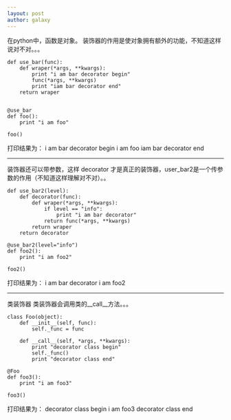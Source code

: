 ```yaml
---
layout: post
author: galaxy
---
```


在python中，函数是对象。
装饰器的作用是使对象拥有额外的功能，不知道这样说对不对。。。

```
def use_bar(func):
    def wraper(*args, **kwargs):
        print "i am bar decorator begin"
        func(*args, **kwargs)
        print "iam bar decorator end"
    return wraper


@use_bar
def foo():
    print "i am foo"

foo()
```

打印结果为：
i am bar decorator begin
i am foo
iam bar decorator end  

---
装饰器还可以带参数，这样 decorator 才是真正的装饰器，user_bar2是一个传参数的作用（不知道这样理解对不对）。。

```
def use_bar2(level):
    def decorator(func):
        def wraper(*args, **kwargs):
            if level == "info":
                print "i am bar decorator"
            return func(*args, **kwargs)
        return wraper
    return decorator

@use_bar2(level="info")
def foo2():
    print "i am foo2"

foo2()
```

打印结果为：
i am bar decorator
i am foo2  

---

类装饰器
类装饰器会调用类的__call__方法。。。

```
class Foo(object):
    def __init__(self, func):
        self._func = func

    def __call__(self, *args, **kwargs):
        print "decorator class begin"
        self._func()
        print "decorator class end"

@Foo
def foo3():
    print "i am foo3"

foo3()
```
打印结果为：
decorator class begin
i am foo3
decorator class end   

